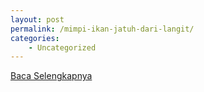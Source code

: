 ```yaml
---
layout: post
permalink: /mimpi-ikan-jatuh-dari-langit/
categories:
    - Uncategorized
---
```


[Baca Selengkapnya](/03)